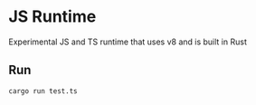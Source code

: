 # JS Runtime

Experimental JS and TS runtime that uses v8 and is built in Rust

## Run

```bash
cargo run test.ts
```
